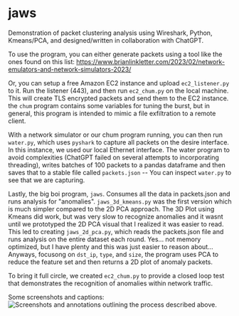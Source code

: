 # jaws

Demonstration of packet clustering analysis using Wireshark, Python, Kmeans/PCA, and designed/written in collaboration with ChatGPT.

To use the program, you can either generate packets using a tool like the ones found on this list:
https://www.brianlinkletter.com/2023/02/network-emulators-and-network-simulators-2023/

Or, you can setup a free Amazon EC2 instance and upload `ec2_listener.py` to it. Run the listener (443), and then run `ec2_chum.py` on the local machine. This will create TLS encrypted packets and send them to the EC2 instance. the `chum` program contains some variables for tuning the burst, but in general, this program is intended to mimic a file exfiltration to a remote client.

With a network simulator or our chum program running, you can then run `water.py`, which uses `pyshark` to capture all packets on the desire interface. In this instance, we used our local Ethernet interface. The water program to avoid complexities (ChatGPT failed on several attempts to incorporating threading), writes batches of 100 packets to a pandas dataframe and then saves that to a stable file called `packets.json` -- You can inspect `water.py` to see that we are capturing.

Lastly, the big boi program, `jaws`. Consumes all the data in packets.json and runs analysis for "anomalies". `jaws_3d_kmeans.py` was the first version which is much simpler compared to the 2D PCA approach. The 3D Plot using Kmeans did work, but was very slow to recognize anomalies and it wasnt until we prototyped the 2D PCA visual that I realized it was easier to read. This led to creating `jaws_2d_pca.py`, which reads the packets.json file and runs analysis on the entire dataset each round. Yes... not memory optimized, but I have plenty and this was just easier to reason about...  Anyways, focusong on `dst_ip`, `type`, and `size`, the program uses PCA to reduce the feature set and then returns a 2D plot of anomaly packets.

To bring it full circle, we created `ec2_chum.py` to provide a closed loop test that demonstrates the recognition of anomalies within network traffic.

Some screenshots and captions:
![Screenshots and annotations outlining the process described above.](/assets/process.png)
